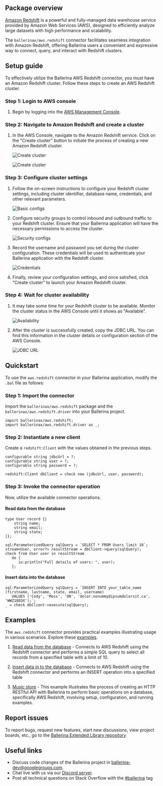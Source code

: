 ## Package overview

[Amazon Redshift](https://aws.amazon.com/redshift/) is a powerful and fully-managed data warehouse service provided by Amazon Web Services (AWS), designed to efficiently analyze large datasets with high performance and scalability.

The `ballerinax/aws.redshift` connector facilitates seamless integration with Amazon Redshift, offering Ballerina users a convenient and expressive way to connect, query, and interact with Redshift clusters.

## Setup guide

To effectively utilize the Ballerina AWS Redshift connector, you must have an Amazon Redshift cluster. Follow these steps to create an AWS Redshift cluster.

### Step 1: Login to AWS console

1. Begin by logging into the [AWS Management Console](https://aws.amazon.com/).

### Step 2: Navigate to Amazon Redshift and create a cluster

1. In the AWS Console, navigate to the Amazon Redshift service. Click on the "Create cluster" button to initiate the process of creating a new Amazon Redshift cluster.

   ![Create cluster](https://raw.githubusercontent.com/ballerina-platform/module-ballerinax-aws.redshift/master/docs/setup/resources/create-cluster-1.png)

   ![Create cluster](https://raw.githubusercontent.com/ballerina-platform/module-ballerinax-aws.redshift/master/docs/setup/resources/create-cluster-2.png)

### Step 3: Configure cluster settings

1. Follow the on-screen instructions to configure your Redshift cluster settings, including cluster identifier, database name, credentials, and other relevant parameters.

   ![Basic configs](https://raw.githubusercontent.com/ballerina-platform/module-ballerinax-aws.redshift/master/docs/setup/resources/basic-configs.png)

2. Configure security groups to control inbound and outbound traffic to your Redshift cluster. Ensure that your Ballerina application will have the necessary permissions to access the cluster.

   ![Security configs](https://raw.githubusercontent.com/ballerina-platform/module-ballerinax-aws.redshift/master/docs/setup/resources/security-configs.png)

3. Record the username and password you set during the cluster configuration. These credentials will be used to authenticate your Ballerina application with the Redshift cluster.

   ![Credentials](https://raw.githubusercontent.com/ballerina-platform/module-ballerinax-aws.redshift/master/docs/setup/resources/credentials.png)

4. Finally, review your configuration settings, and once satisfied, click "Create cluster" to launch your Amazon Redshift cluster.

### Step 4: Wait for cluster availability

1. It may take some time for your Redshift cluster to be available. Monitor the cluster status in the AWS Console until it shows as "Available".

   ![Availability](https://raw.githubusercontent.com/ballerina-platform/module-ballerinax-aws.redshift/master/docs/setup/resources/availability.png)

2. After the cluster is successfully created, copy the JDBC URL. You can find this information in the cluster details or configuration section of the AWS Console.

   ![JDBC URL](https://raw.githubusercontent.com/ballerina-platform/module-ballerinax-aws.redshift/master/docs/setup/resources/jdbc-url.png)

## Quickstart

To use the `aws.redshift` connector in your Ballerina application, modify the `.bal` file as follows:

### Step 1: Import the connector

Import the `ballerinax/aws.redshift` package and the `ballerinax/aws.redshift.driver` into your Ballerina project.

```ballerina
import ballerinax/aws.redshift; 
import ballerinax/aws.redshift.driver as _; 
```

### Step 2: Instantiate a new client

Create a `redshift:Client` with the values obtained in the previous steps.

```ballerina
configurable string jdbcUrl = ?;
configurable string user = ?;
configurable string password = ?;

redshift:Client dbClient = check new (jdbcUrl, user, password);
```

### Step 3: Invoke the connector operation

Now, utilize the available connector operations.

#### Read data from the database

```ballerina
type User record {|
    string name;
    string email;
    string state;
|};

sql:ParameterizedQuery sqlQuery = `SELECT * FROM Users limit 10`;
stream<User, error?> resultStream = dbClient->query(sqlQuery);
check from User user in resultStream
   do {
      io:println("Full details of users: ", user);
   };
```

#### Insert data into the database
```ballerina
sql:ParameterizedQuery sqlQuery = `INSERT INTO your_table_name (firstname, lastname, state, email, username)
   VALUES ('Cody', 'Moss', 'ON', 'dolor.nonummy@ipsumdolorsit.ca', 'WWZ18EOX');`;
_ = check dbClient->execute(sqlQuery);
```

## Examples

The `aws.redshift` connector provides practical examples illustrating usage in various scenarios. Explore these [examples](https://github.com/ballerina-platform/module-ballerinax-aws.redshift/tree/master/examples).

1. [Read data from the database](https://github.com/ballerina-platform/module-ballerinax-aws.redshift/blob/main/examples/query) - Connects to AWS Redshift using the Redshift connector and performs a simple SQL query to select all records from a specified table with a limit of 10.

2. [Insert data in to the database](https://github.com/ballerina-platform/module-ballerinax-aws.redshift/blob/main/examples/execute) - Connects to AWS Redshift using the Redshift connector and performs an INSERT operation into a specified table

3. [Music store](https://github.com/ballerina-platform/module-ballerinax-aws.redshift/blob/main/examples/music-store) - This example illustrates the process of creating an HTTP RESTful API with Ballerina to perform basic operations on a database, specifically AWS Redshift, involving setup, configuration, and running examples.

## Report issues
To report bugs, request new features, start new discussions, view project boards, etc., go to the [Ballerina Extended Library repository](https://github.com/ballerina-platform/ballerina-library)

## Useful links
- Discuss code changes of the Ballerina project in [ballerina-dev@googlegroups.com](mailto:ballerina-dev@googlegroups.com).
- Chat live with us via our [Discord server](https://discord.gg/ballerinalang).
- Post all technical questions on Stack Overflow with the [#ballerina](https://stackoverflow.com/questions/tagged/ballerina) tag
